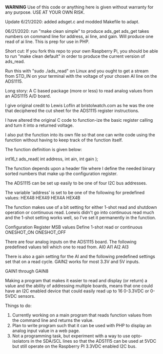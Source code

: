 **WARNING**
Use of this code or anything here is given without warranty for 
any purpose.  USE AT YOUR OWN RISK.


Update 6/21/2020: added adsget.c and modded Makefile to adapt.

06/21/2020: run "make clean simple" to produce ads_get
ads_get takes numbers on command line for address, ai line, and gain.
Will produce one read of ai line.  This is prep for use in PHP.

Short cut:
If you fork this repo to your own Raspberry Pi, you should 
be able to run "make clean default" in order to produce 
the current version of ads_read.  

Run this with "sudo ./ads_read" on Linux and you ought to get a 
stream from STD_IN on your terminal with the voltage of your
chosen AI line on the ADS1115.

Long story:
A C based package (more or less) to read analog values from
an ADS1115 A/D board.

I give original credit to Lewis Loflin at bristolwatch.com
as he was the one that deciphered the cut sheet for the 
ADS1115 register instructions.

I have altered the original C code to function-ize the
basic register calling and turn it into a returned voltage.

I also put the function into its own file so that one can
write code using the function without having to keep track
of the function itself.

The function definition is given below:

int16_t ads_read( int address, int ain, int gain );

The function depends upon a header file where I define
the needed binary sorted numbers that make up the 
configuration register.

The ADS1115 can be set up easily to be one of four I2C bus
addresses.  

The variable 'address' is set to be one of the following for
predefined values:
HEX48
HEX49
HEX4A
HEX4B

The function makes use of a bit setting for either 1-shot
read and shutdown operation or continuous read.  Loewis didn't
go into continuous read much and the 1-shot setting works well,
so I've set it permanently in the function.  

Configuration Register MSB values 
Define 1-shot read or continuous
ONESHOT_ON
ONESHOT_OFF

There are four analog inputs on the ADS1115 board.  The following
predefined values tell which one to read from.
AI0
AI1
AI2
AI3

There is also a gain setting for the AI and the following
predefined settings set that on a read cycle.  GAIN2 works
for most 3.3V and 5V inputs.

GAIN1 through GAIN8


Making a program that makes it easier to read and display (or return) 
a value and the ability of addressing multiple boards, 
means that one could have an I2C enabled device that could
easily read up to 16 0-3.3VDC or 0-5VDC sensors.

Things to do:
1. Currently working on a main program that reads function 
values from the command line and returns the value.
2. Plan to write program such that it can be used with PHP
to display an analog input value in a web page.
3. Not a programming task, but experiment with a way to 
use opto-isolators in the SDA/SCL lines so that the ADS1115
can be used at 5VDC but still operate on the Raspberry PI 3.3VDC
enabled I2C bus.
